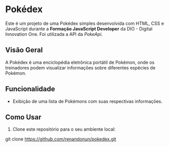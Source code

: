 # Pokédex

Este é um projeto de uma Pokédex simples desenvolvida com HTML, CSS e JavaScript durante a **Formação JavaScript Developer** da DIO - Digital Innovation One. Foi utilizada a API da *PokeApi*.

## Visão Geral

A Pokédex é uma enciclopédia eletrônica portátil de Pokémon, onde os treinadores podem visualizar informações sobre diferentes espécies de Pokémon.

## Funcionalidade

- Exibição de uma lista de Pokémons com suas respectivas informações.

## Como Usar

1. Clone este repositório para o seu ambiente local:

git clone https://github.com/renandonun/pokedex.git
